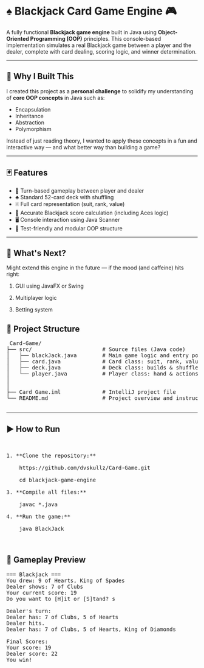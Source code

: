 # ♠️ Blackjack Card Game Engine 🎮

A fully functional **Blackjack game engine** built in Java using **Object-Oriented Programming (OOP)** principles. This console-based implementation simulates a real Blackjack game between a player and the dealer, complete with card dealing, scoring logic, and winner determination.

---

## 🧠 Why I Built This

I created this project as a **personal challenge** to solidify my understanding of **core OOP concepts** in Java such as:

- Encapsulation
- Inheritance
- Abstraction
- Polymorphism

Instead of just reading theory, I wanted to apply these concepts in a fun and interactive way — and what better way than building a game?

---

## 🃏 Features

- 🔁 Turn-based gameplay between player and dealer
- ♣️ Standard 52-card deck with shuffling
- 🃠 Full card representation (suit, rank, value)
- 🎯 Accurate Blackjack score calculation (including Aces logic)
- 🖥 Console interaction using Java Scanner
- 🧪 Test-friendly and modular OOP structure

---

## 🚀 What's Next?

Might extend this engine in the future — if the mood (and caffeine) hits right:

1.   GUI using JavaFX or Swing

2.   Multiplayer logic

3.   Betting system


## 📂 Project Structure
 <pre> Card-Game/
├── src/                      # Source files (Java code)
│   ├── blackJack.java        # Main game logic and entry point
│   ├── card.java             # Card class: suit, rank, value
│   ├── deck.java             # Deck class: builds & shuffles deck
│   └── player.java           # Player class: hand & actions
│
│
├── Card Game.iml             # IntelliJ project file
└── README.md                 # Project overview and instructions
 </pre> 


---

## ▶️ How to Run
 <pre> 
  
1. **Clone the repository:**
   
    https://github.com/dvskullz/Card-Game.git

    cd blackjack-game-engine

3. **Compile all files:**

    javac *.java

4. **Run the game:**

    java BlackJack
  
 </pre> 

## 📸 Gameplay Preview
<pre>
=== Blackjack ===
You drew: 9 of Hearts, King of Spades
Dealer shows: 7 of Clubs
Your current score: 19
Do you want to [H]it or [S]tand? s

Dealer's turn:
Dealer has: 7 of Clubs, 5 of Hearts
Dealer hits.
Dealer has: 7 of Clubs, 5 of Hearts, King of Diamonds

Final Scores:
Your score: 19
Dealer score: 22
You win!
 </pre>


